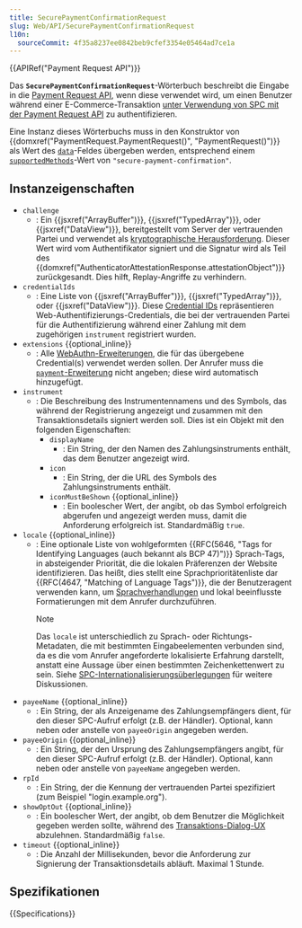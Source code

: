 ```yaml
---
title: SecurePaymentConfirmationRequest
slug: Web/API/SecurePaymentConfirmationRequest
l10n:
  sourceCommit: 4f35a8237ee0842beb9cfef3354e05464ad7ce1a
---
```


{{APIRef("Payment Request API")}}

Das **`SecurePaymentConfirmationRequest`**-Wörterbuch beschreibt die Eingabe in die [Payment Request API](/de/docs/Web/API/Payment_Request_API), wenn diese verwendet wird, um einen Benutzer während einer E-Commerce-Transaktion [unter Verwendung von SPC mit der Payment Request API](/de/docs/Web/API/Payment_Request_API/Using_secure_payment_confirmation) zu authentifizieren.

Eine Instanz dieses Wörterbuchs muss in den Konstruktor von {{domxref("PaymentRequest.PaymentRequest()", "PaymentRequest()")}} als Wert des [`data`](/de/docs/Web/API/PaymentRequest/PaymentRequest#data)-Feldes übergeben werden, entsprechend einem [`supportedMethods`](/de/docs/Web/API/PaymentRequest/PaymentRequest#supportedmethods)-Wert von `"secure-payment-confirmation"`.

## Instanzeigenschaften

- `challenge`
  - : Ein {{jsxref("ArrayBuffer")}}, {{jsxref("TypedArray")}}, oder {{jsxref("DataView")}}, bereitgestellt vom Server der vertrauenden Partei und verwendet als [kryptographische Herausforderung](https://en.wikipedia.org/wiki/Challenge%E2%80%93response_authentication). Dieser Wert wird vom Authentifikator signiert und die Signatur wird als Teil des {{domxref("AuthenticatorAttestationResponse.attestationObject")}} zurückgesandt. Dies hilft, Replay-Angriffe zu verhindern.
- `credentialIds`
  - : Eine Liste von {{jsxref("ArrayBuffer")}}, {{jsxref("TypedArray")}}, oder {{jsxref("DataView")}}. Diese [Credential IDs](https://www.w3.org/TR/webauthn-2/#credential-id) repräsentieren Web-Authentifizierungs-Credentials, die bei der vertrauenden Partei für die Authentifizierung während einer Zahlung mit dem zugehörigen `instrument` registriert wurden.
- `extensions` {{optional_inline}}
  - : Alle [WebAuthn-Erweiterungen](/de/docs/Web/API/Web_Authentication_API/WebAuthn_extensions), die für das übergebene Credential(s) verwendet werden sollen. Der Anrufer muss die [`payment`-Erweiterung](/de/docs/Web/API/Web_Authentication_API/WebAuthn_extensions#payment) nicht angeben; diese wird automatisch hinzugefügt.
- `instrument`
  - : Die Beschreibung des Instrumentennamens und des Symbols, das während der Registrierung angezeigt und zusammen mit den Transaktionsdetails signiert werden soll. Dies ist ein Objekt mit den folgenden Eigenschaften:
    - `displayName`
      - : Ein String, der den Namen des Zahlungsinstruments enthält, das dem Benutzer angezeigt wird.
    - `icon`
      - : Ein String, der die URL des Symbols des Zahlungsinstruments enthält.
    - `iconMustBeShown` {{optional_inline}}
      - : Ein boolescher Wert, der angibt, ob das Symbol erfolgreich abgerufen und angezeigt werden muss, damit die Anforderung erfolgreich ist. Standardmäßig `true`.
- `locale` {{optional_inline}}
  - : Eine optionale Liste von wohlgeformten {{RFC(5646, "Tags for Identifying Languages (auch bekannt als BCP 47)")}} Sprach-Tags, in absteigender Priorität, die die lokalen Präferenzen der Website identifizieren. Das heißt, dies stellt eine Sprachprioritätenliste dar {{RFC(4647, "Matching of Language Tags")}}, die der Benutzeragent verwenden kann, um [Sprachverhandlungen](/de/docs/Web/HTTP/Content_negotiation) und lokal beeinflusste Formatierungen mit dem Anrufer durchzuführen.
    > [!NOTE]
    > Das `locale` ist unterschiedlich zu Sprach- oder Richtungs-Metadaten, die mit bestimmten Eingabeelementen verbunden sind, da es die vom Anrufer angeforderte lokalisierte Erfahrung darstellt, anstatt eine Aussage über einen bestimmten Zeichenkettenwert zu sein. Siehe [SPC-Internationalisierungsüberlegungen](https://w3c.github.io/secure-payment-confirmation/#sctn-i18n-considerations) für weitere Diskussionen.
- `payeeName` {{optional_inline}}
  - : Ein String, der als Anzeigename des Zahlungsempfängers dient, für den dieser SPC-Aufruf erfolgt (z.B. der Händler). Optional, kann neben oder anstelle von `payeeOrigin` angegeben werden.
- `payeeOrigin` {{optional_inline}}
  - : Ein String, der den Ursprung des Zahlungsempfängers angibt, für den dieser SPC-Aufruf erfolgt (z.B. der Händler). Optional, kann neben oder anstelle von `payeeName` angegeben werden.
- `rpId`
  - : Ein String, der die Kennung der vertrauenden Partei spezifiziert (zum Beispiel "login.example.org").
- `showOptOut` {{optional_inline}}
  - : Ein boolescher Wert, der angibt, ob dem Benutzer die Möglichkeit gegeben werden sollte, während des [Transaktions-Dialog-UX](/de/docs/Web/API/Payment_Request_API/Using_secure_payment_confirmation#authenticating_a_payment) abzulehnen. Standardmäßig `false`.
- `timeout` {{optional_inline}}
  - : Die Anzahl der Millisekunden, bevor die Anforderung zur Signierung der Transaktionsdetails abläuft. Maximal 1 Stunde.

## Spezifikationen

{{Specifications}}
